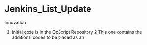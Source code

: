 # Jenkins_List_Update
Innovation


1. Initial code is in the OpScript Repository
2 This one contains the additional codes to be placed as an 
